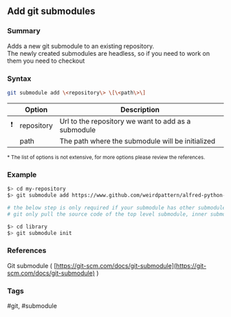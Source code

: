 ## Add git submodules

### Summary
Adds a new git submodule to an existing repository.  
The newly created submodules are headless, so if you need to work on them you need to checkout

### Syntax
```bash
git submodule add \<repository\> \[\<path\>\]
```
    
|               | Option     | Description                                         |
| :-----------: | -----------| --------------------------------------------------- |
| :exclamation: | repository | Url to the repository we want to add as a submodule |
|               | path       | The path where the submodule will be initialized    |   
    
<sub>* The list of options is not extensive, for more options please review the references.</sub>
  
### Example
```bash
$> cd my-repository
$> git submodule add https://www.github.com/weirdpattern/alfred-python-workflow library

# the below step is only required if your submodule has other submodules
# git only pull the source code of the top level submodule, inner submodules need to be initialized manually

$> cd library
$> git submodule init
```

### References
Git submodule \( [https://git-scm.com/docs/git-submodule](https://git-scm.com/docs/git-submodule) \)

### Tags
\#git, \#submodule
